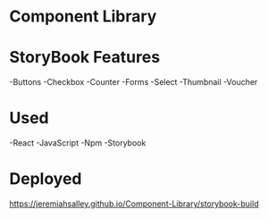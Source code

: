 # Component Library

# StoryBook Features 
-Buttons
-Checkbox
-Counter
-Forms
-Select
-Thumbnail
-Voucher

# Used 
-React
-JavaScript 
-Npm 
-Storybook

# Deployed 
https://jeremiahsalley.github.io/Component-Library/storybook-build
